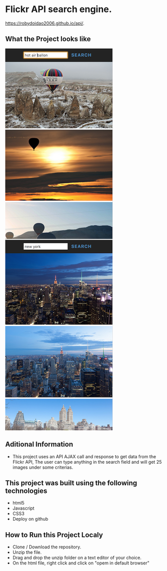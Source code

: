 # Flickr API search engine.
https://robydoidao2006.github.io/api/.

## What the Project looks like
![](hot.jpg)
![](new.jpg)

## Aditional Information
- This project uses an API AJAX call and response to get data from the Flickr API, The user can type
anything in the search field and will get 25 images under some criterias.

## This project was built using the following technologies 
- html5
- Javascript
- CSS3
- Deploy on github

## How to Run this Project Localy
- Clone / Download the repository.
- Unzip the file.
- Drag and drop the unzip folder on a text editor of your choice.
- On the html file, right click and click on "opem in default browser"


